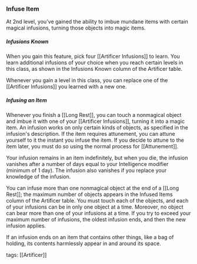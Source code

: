 ### Infuse Item

At 2nd level, you've gained the ability to imbue mundane items with certain magical infusions, turning those objects into magic items.

##### Infusions Known

When you gain this feature, pick four [[Artificer Infusions]] to learn. You learn additional infusions of your choice when you reach certain levels in this class, as shown in the Infusions Known column of the Artificer table.

Whenever you gain a level in this class, you can replace one of the [[Artificer Infusions]] you learned with a new one.

##### Infusing an Item

Whenever you finish a [[Long Rest]], you can touch a nonmagical object and imbue it with one of your [[Artificer Infusions]], turning it into a magic item. An infusion works on only certain kinds of objects, as specified in the infusion's description. If the item requires attunement, you can attune yourself to it the instant you infuse the item. If you decide to attune to the item later, you must do so using the normal process for [[Attunement]].

Your infusion remains in an item indefinitely, but when you die, the infusion vanishes after a number of days equal to your Intelligence modifier (minimum of 1 day). The infusion also vanishes if you replace your knowledge of the infusion.

You can infuse more than one nonmagical object at the end of a [[Long Rest]]; the maximum number of objects appears in the Infused Items column of the Artificer table. You must touch each of the objects, and each of your infusions can be in only one object at a time. Moreover, no object can bear more than one of your infusions at a time. If you try to exceed your maximum number of infusions, the oldest infusion ends, and then the new infusion applies.

If an infusion ends on an item that contains other things, like a bag of holding, its contents harmlessly appear in and around its space.

tags: [[Artificer]]